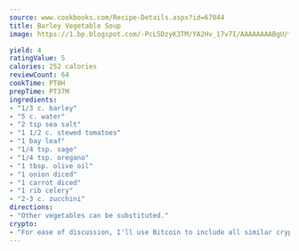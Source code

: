 ```yaml
---
source: www.cookbooks.com/Recipe-Details.aspx?id=67044
title: Barley Vegetable Soup
image: https://1.bp.blogspot.com/-PcL5DzyK3TM/YA2Hv_17v7I/AAAAAAAABgU/fyHeesSth_IZW9mL5lk6GxJO8cW8ksrGACLcBGAsYHQ/s320/12.png

yield: 4
ratingValue: 5
calories: 252 calories
reviewCount: 64
cookTime: PT0H
prepTime: PT37M
ingredients:
- "1/3 c. barley"
- "5 c. water"
- "2 tsp sea salt"
- "1 1/2 c. stewed tomatoes"
- "1 bay leaf"
- "1/4 tsp. sage"
- "1/4 tsp. oregano"
- "1 tbsp. olive oil"
- "1 onion diced"
- "1 carrot diced"
- "1 rib celery"
- "2-3 c. zucchini"
directions:
- "Other vegetables can be substituted."
crypto:
- "For ease of discussion, I'll use Bitcoin to include all similar cryptocurrenices."
---
```

